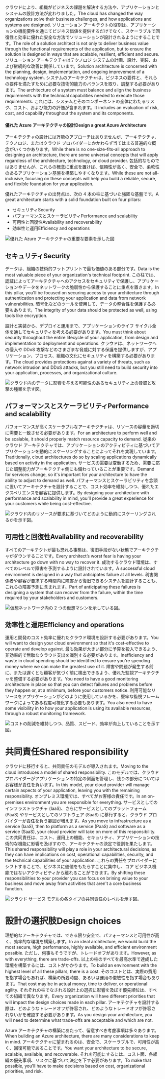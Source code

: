 <span data-ttu-id="7d641-101">クラウドにより、組織がビジネスの課題を解決する方法や、アプリケーションとシステムの設計方法が変わりました。</span><span class="sxs-lookup"><span data-stu-id="7d641-101">The cloud has changed the way organizations solve their business challenges, and how applications and systems are designed.</span></span> <span data-ttu-id="7d641-102">ソリューション アーキテクトの役割は、アプリケーションの機能要件を通じてビジネス価値を提供するだけでなく、スケーラブルで回復性と効率に優れた安全な方法でソリューションが設計されるようにすることです。</span><span class="sxs-lookup"><span data-stu-id="7d641-102">The role of a solution architect is not only to deliver business value through the functional requirements of the application, but to ensure the solution is designed in ways that are scalable, resilient, efficient and secure.</span></span> <span data-ttu-id="7d641-103">ソリューション アーキテクチャはテクノロジ システムの計画、設計、実装、および継続的な改善に関係しています。</span><span class="sxs-lookup"><span data-stu-id="7d641-103">Solution architecture is concerned with the planning, design, implementation, and ongoing improvement of a technology system.</span></span> <span data-ttu-id="7d641-104">システムのアーキテクチャは、ビジネスの要件と、それらの要件を満たすために必要な技術的能力のバランスを取り、調整する必要があります。</span><span class="sxs-lookup"><span data-stu-id="7d641-104">The architecture of a system must balance and align the business requirements with the technical capabilities needed to execute those requirements.</span></span> <span data-ttu-id="7d641-105">これには、システムとそのコンポーネントの全体にわたるリスク、コスト、および能力の評価が含まれます。</span><span class="sxs-lookup"><span data-stu-id="7d641-105">It includes an evaluation of risk, cost, and capability throughout the system and its components.</span></span>

#### <a name="design-a-great-azure-architecture"></a><span data-ttu-id="7d641-106">優れた Azure アーキテクチャの設計</span><span class="sxs-lookup"><span data-stu-id="7d641-106">Design a great Azure Architecture</span></span>

<!-- TODO: revisit this video after Ignite -->
<!-- > VIDEO: https://www.microsoft.com/videoplayer/embed/RE2yEv2 -->

<span data-ttu-id="7d641-107">アーキテクチャの設計には万能のアプローチはありませんが、アーキテクチャ、テクノロジ、またはクラウド プロバイダーにかかわらず当てはまる普遍的な概念がいくつかあります。</span><span class="sxs-lookup"><span data-stu-id="7d641-107">While there is no one-size-fits-all approach to designing an architecture, there are some universal concepts that will apply regardless of the architecture, technology, or cloud provider.</span></span> <span data-ttu-id="7d641-108">包括的なものではありませんが、これらの概念に重点を置けば、信頼性が高く、安全で、柔軟性のあるアプリケーション基盤を構築しやすくなります。</span><span class="sxs-lookup"><span data-stu-id="7d641-108">While these are not all-inclusive, focusing on these concepts will help you build a reliable, secure, and flexible foundation for your application.</span></span>

<span data-ttu-id="7d641-109">優れたアーキテクチャの出発点は、次の 4 本の柱に基づいた強固な基盤です。</span><span class="sxs-lookup"><span data-stu-id="7d641-109">A great architecture starts with a solid foundation built on four pillars:</span></span>

* <span data-ttu-id="7d641-110">セキュリティ</span><span class="sxs-lookup"><span data-stu-id="7d641-110">Security</span></span>
* <span data-ttu-id="7d641-111">パフォーマンスとスケーラビリティ</span><span class="sxs-lookup"><span data-stu-id="7d641-111">Performance and scalability</span></span>
* <span data-ttu-id="7d641-112">可用性と回復性</span><span class="sxs-lookup"><span data-stu-id="7d641-112">Availability and recoverability</span></span>
* <span data-ttu-id="7d641-113">効率性と運用</span><span class="sxs-lookup"><span data-stu-id="7d641-113">Efficiency and operations</span></span>

![優れた Azure アーキテクチャの重要な要素を示した図](../media/pillars.png)

## <a name="security"></a><span data-ttu-id="7d641-115">セキュリティ</span><span class="sxs-lookup"><span data-stu-id="7d641-115">Security</span></span>

<span data-ttu-id="7d641-116">データは、組織の技術的フットプリントで最も価値のある部分です。</span><span class="sxs-lookup"><span data-stu-id="7d641-116">Data is the most valuable piece of your organization's technical footprint.</span></span> <span data-ttu-id="7d641-117">この柱では、認証によってアーキテクチャへのアクセスをセキュリティで保護し、アプリケーションやデータをネットワークの脆弱性から保護することに重点を置きます。</span><span class="sxs-lookup"><span data-stu-id="7d641-117">In this pillar, you'll be focused on securing access to your architecture through authentication and protecting your application and data from network vulnerabilities.</span></span> <span data-ttu-id="7d641-118">暗号化などのツールを使用して、データの整合性を保護する必要もあります。</span><span class="sxs-lookup"><span data-stu-id="7d641-118">The integrity of your data should be protected as well, using tools like encryption.</span></span>

<span data-ttu-id="7d641-119">設計と実装から、デプロイと運用まで、アプリケーションのライフ サイクル全体を通してセキュリティを考える必要があります。</span><span class="sxs-lookup"><span data-stu-id="7d641-119">You must think about security throughout the entire lifecycle of your application, from design and implementation to deployment and operations.</span></span> <span data-ttu-id="7d641-120">クラウドは、ネットワークへの侵入や DDoS 攻撃などのさまざまな脅威に対する保護を提供しますが、アプリケーション、プロセス、組織の文化にセキュリティを構築する必要があります。</span><span class="sxs-lookup"><span data-stu-id="7d641-120">The cloud provides protections against a variety of threats, such as network intrusion and DDoS attacks, but you still need to build security into your application, processes, and organizational culture.</span></span>

![クラウド内のデータに影響を与える可能性のあるセキュリティ上の脅威と攻撃の種類を示す図。](../media/security.png)

## <a name="performance-and-scalability"></a><span data-ttu-id="7d641-122">パフォーマンスとスケーラビリティ</span><span class="sxs-lookup"><span data-stu-id="7d641-122">Performance and scalability</span></span>

<span data-ttu-id="7d641-123">パフォーマンスが高くスケーラブルなアーキテクチャは、リソースの容量を適切に需要と一致させる必要があります。</span><span class="sxs-lookup"><span data-stu-id="7d641-123">For an architecture to perform well and be scalable, it should properly match resource capacity to demand.</span></span> <span data-ttu-id="7d641-124">従来のクラウド アーキテクチャでは、アプリケーションのアクティビティに基づいてアプリケーションを動的にスケーリングすることによってそれを実現しています。</span><span class="sxs-lookup"><span data-stu-id="7d641-124">Traditionally, cloud architectures do so by scaling applications dynamically based on activity in the application.</span></span> <span data-ttu-id="7d641-125">サービスの需要は変動するため、需要に応じた調整能力がアーキテクチャ側にも備わっていることが重要です。</span><span class="sxs-lookup"><span data-stu-id="7d641-125">Demand for services change, so it's important for your architecture to have the ability to adjust to demand as well.</span></span> <span data-ttu-id="7d641-126">パフォーマンスとスケーラビリティを念頭に置いてアーキテクチャを設計することで、コスト効率を維持しつつ、優れたエクスペリエンスを顧客に提供します。</span><span class="sxs-lookup"><span data-stu-id="7d641-126">By designing your architecture with performance and scalability in mind, you'll provide a great experience for your customers while being cost-effective.</span></span>

![クラウド内のリソースが要求に基づいてどのように動的にスケーリングされるかを示す図。](../media/performance-demand.png)

## <a name="availability-and-recoverability"></a><span data-ttu-id="7d641-129">可用性と回復性</span><span class="sxs-lookup"><span data-stu-id="7d641-129">Availability and recoverability</span></span>

<span data-ttu-id="7d641-130">すべてのアーキテクトが最も恐れる事態は、復旧手段がない状態でアーキテクチャがダウンすることです。</span><span class="sxs-lookup"><span data-stu-id="7d641-130">Every architect’s worst fear is having your architecture go down with no way to recover it.</span></span> <span data-ttu-id="7d641-131">成功するクラウド環境は、すべてのレベルで障害を予測するように設計されています。</span><span class="sxs-lookup"><span data-stu-id="7d641-131">A successful cloud environment is designed in a way that anticipates failure at all levels.</span></span> <span data-ttu-id="7d641-132">利害関係者や顧客が要求する時間内に障害から復旧できるシステムを設計することも、これらの障害予測に含まれます。</span><span class="sxs-lookup"><span data-stu-id="7d641-132">Part of anticipating these failures is designing a system that can recover from the failure, within the time required by your stakeholders and customers.</span></span>

![仮想ネットワーク内の 2 つの仮想マシンを示している図。](../media/system-failure.png)

## <a name="efficiency-and-operations"></a><span data-ttu-id="7d641-135">効率性と運用</span><span class="sxs-lookup"><span data-stu-id="7d641-135">Efficiency and operations</span></span>

<span data-ttu-id="7d641-136">運用と開発のコスト効率に優れたクラウド環境を設計する必要があります。</span><span class="sxs-lookup"><span data-stu-id="7d641-136">You will want to design your cloud environment so that it's cost-effective to operate and develop against.</span></span> <span data-ttu-id="7d641-137">最も効果が大きい部分に予算を投入できるよう、非効率的で無駄なクラウド支出を識別する必要があります。</span><span class="sxs-lookup"><span data-stu-id="7d641-137">Inefficiency and waste in cloud spending should be identified to ensure you're spending money where we can make the greatest use of it.</span></span> <span data-ttu-id="7d641-138">障害や問題が発生する前に、または遅くとも顧客が気づく前に検出できるよう、優れた監視アーキテクチャを整備する必要があります。</span><span class="sxs-lookup"><span data-stu-id="7d641-138">You need to have a good monitoring architecture in place so that you can detect failures and problems before they happen or, at a minimum, before your customers notice.</span></span> <span data-ttu-id="7d641-139">利用可能なリソースをアプリケーションがどのように使用しているかを、堅牢な監視フレームワークによってある程度可視化する必要もあります。</span><span class="sxs-lookup"><span data-stu-id="7d641-139">You also need to have some visibility in to how your application is using its available resources, through a robust monitoring framework.</span></span>

![コストの削減を維持しつつ、品質、スピード、効率が向上していることを示す図。](../media/efficiency.png)

# <a name="shared-responsibility"></a><span data-ttu-id="7d641-141">共同責任</span><span class="sxs-lookup"><span data-stu-id="7d641-141">Shared responsibility</span></span>

<span data-ttu-id="7d641-142">クラウドに移行すると、共同責任のモデルが導入されます。</span><span class="sxs-lookup"><span data-stu-id="7d641-142">Moving to the cloud introduces a model of shared responsibility.</span></span> <span data-ttu-id="7d641-143">このモデルでは、クラウド プロバイダーがアプリケーションの特定の側面を管理し、残りの部分についてはお客様が責任を負います。</span><span class="sxs-lookup"><span data-stu-id="7d641-143">In this model, your cloud provider will manage certain aspects of your application, leaving you with the remaining responsibility.</span></span> <span data-ttu-id="7d641-144">オンプレミス環境では、すべてがお客様の責任です。</span><span class="sxs-lookup"><span data-stu-id="7d641-144">In an on-premises environment you are responsible for everything.</span></span> <span data-ttu-id="7d641-145">サービスとしてのインフラストラクチャ (IaaS)、さらにサービスとしてのプラットフォーム (PaaS) やサービスとしてのソフトウェア (SaaS) に移行すると、クラウド プロバイダーが責任を負う範囲が増えます。</span><span class="sxs-lookup"><span data-stu-id="7d641-145">As you move to infrastructure as a service (IaaS), then to platform as a service (PaaS) and software as a service (SaaS), your cloud provider will take on more of this responsibility.</span></span> <span data-ttu-id="7d641-146">この共同責任は、コスト、運用上の機能、セキュリティ、アプリケーションの技術的な機能に影響を及ぼすので、アーキテクチャの決定で役割を果たします。</span><span class="sxs-lookup"><span data-stu-id="7d641-146">This shared responsibility will play a role in your architectural decisions, as they can have implications on cost, operational capabilities, security, and the technical capabilities of your application.</span></span> <span data-ttu-id="7d641-147">これらの責任をプロバイダーにシフトすることで、ビジネスに価値をもたらすことに集中し、コア ビジネス機能ではないアクティビティから離れることができます。</span><span class="sxs-lookup"><span data-stu-id="7d641-147">By shifting these responsibilities to your provider you can focus on brining value to your business and move away from activities that aren't a core business function.</span></span>

![クラウド サービス モデルの各タイプの共同責任のレベルを示す図。](../media/cloud-responsibility-model.png)

# <a name="design-choices"></a><span data-ttu-id="7d641-149">設計の選択肢</span><span class="sxs-lookup"><span data-stu-id="7d641-149">Design choices</span></span>

<span data-ttu-id="7d641-150">理想的なアーキテクチャでは、できる限り安全で、パフォーマンスと可用性が高く、効率的な環境を構築します。</span><span class="sxs-lookup"><span data-stu-id="7d641-150">In an ideal architecture, we would build the most secure, high performance, highly available, and efficient environment possible.</span></span> <span data-ttu-id="7d641-151">ただし、何事もそうですが、トレードオフがあります。</span><span class="sxs-lookup"><span data-stu-id="7d641-151">However, as with everything, there are trade-offs.</span></span> <span data-ttu-id="7d641-152">以上の柱のすべてを最高水準で達成した環境を構築するには、コストがかかります。</span><span class="sxs-lookup"><span data-stu-id="7d641-152">To build an environment with the highest level of all these pillars, there is a cost.</span></span> <span data-ttu-id="7d641-153">そのコストとは、実際の費用を指す場合もあれば、構築の所要時間、あるいは運用の俊敏性を指す場合もあります。</span><span class="sxs-lookup"><span data-stu-id="7d641-153">That cost may be in actual money, time to deliver, or operational agility.</span></span> <span data-ttu-id="7d641-154">それぞれの柱でなされる設計上の選択に影響を及ぼす優先順位は、すべての組織で異なります。</span><span class="sxs-lookup"><span data-stu-id="7d641-154">Every organization will have different priorities that will impact the design choices made in each pillar.</span></span> <span data-ttu-id="7d641-155">アーキテクチャを設計する際は、どのようなトレードオフが許容され、どのようなトレードオフが許容されないかを確認する必要があります。</span><span class="sxs-lookup"><span data-stu-id="7d641-155">As you design your architecture, you will need to determine what trade-offs are acceptable and which are not.</span></span>

<span data-ttu-id="7d641-156">Azure アーキテクチャの構築にあたって、留意すべき考慮事項は多々あります。</span><span class="sxs-lookup"><span data-stu-id="7d641-156">When building an Azure architecture, there are many considerations to keep in mind.</span></span> <span data-ttu-id="7d641-157">アーキテクチャに望まれるのは、安全で、スケーラブルで、可用性が高く、回復可能であることです。</span><span class="sxs-lookup"><span data-stu-id="7d641-157">You want your architecture to be secure, scalable, available, and recoverable.</span></span> <span data-ttu-id="7d641-158">それを可能にするには、コスト面、各組織の優先事項、リスクに基づいて決定を下す必要があります。</span><span class="sxs-lookup"><span data-stu-id="7d641-158">To make that possible, you'll have to make decisions based on cost, organizational priorities, and risk.</span></span>
